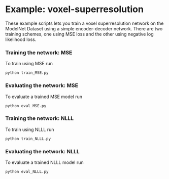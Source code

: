 # Example: voxel-superresolution

These example scripts lets you train a voxel superresolution network on the ModelNet Dataset using a simple encoder-decoder network. There are two training schemes, one using MSE loss and the other using negative log likelihood loss. 


### Training the network: MSE

To train using MSE run
```
python train_MSE.py
```


### Evaluating the network: MSE

To evaluate a trained MSE model run 
```
python eval_MSE.py
```


### Training the network: NLLL

To train using NLLL run
```
python train_NLLL.py
```


### Evaluating the network: NLLL

To evaluate a trained NLLL model run 
```
python eval_NLLL.py
```

